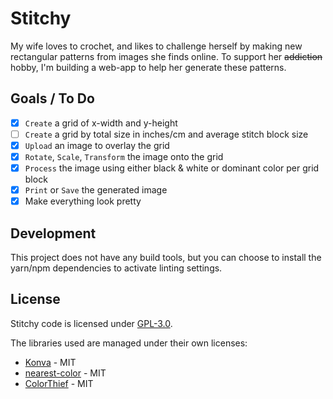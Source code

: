 # Stitchy

My wife loves to crochet, and likes to challenge herself by making new rectangular patterns from images she finds online. To support her ~~addiction~~ hobby, I'm building a web-app to help her generate these patterns.

## Goals / To Do

- [x] `Create` a grid of x-width and y-height
- [ ] `Create` a grid by total size in inches/cm and average stitch block size
- [x] `Upload` an image to overlay the grid
- [x] `Rotate`, `Scale`, `Transform` the image onto the grid
- [x] `Process` the image using either black & white or dominant color per grid block
- [x] `Print` or `Save` the generated image
- [x] Make everything look pretty

## Development

This project does not have any build tools, but you can choose to install the yarn/npm dependencies to activate linting settings.

## License

Stitchy code is licensed under [GPL-3.0](LICENSE).

The libraries used are managed under their own licenses:

- [Konva](https://konvajs.org/) - MIT
- [nearest-color](https://github.com/dtao/nearest-color) - MIT
- [ColorThief](https://github.com/lokesh/color-thief) - MIT
